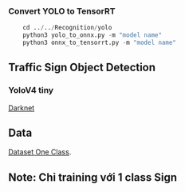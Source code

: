 ### Convert YOLO to TensorRT
```python
    cd ../../Recognition/yolo
    python3 yolo_to_onnx.py -m "model name"
    python3 onnx_to_tensorrt.py -m "model name"
```

## Traffic Sign Object Detection

### YoloV4 tiny

[Darknet](https://github.com/AlexeyAB/darknet)

## Data
[Dataset One Class](https://github.com/dotrannhattuong/UIT_Car_Racing_2022/tree/main/dataset/object_detection/data_1class).

## Note: Chỉ training với 1 class Sign